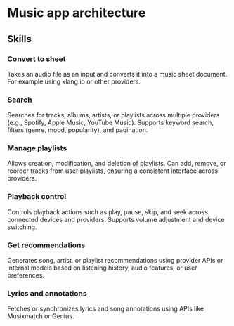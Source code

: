 # Music app architecture 

## Skills

### Convert to sheet
Takes an audio file as an input and converts it into a music sheet document. For example using klang.io or other providers.

### Search
Searches for tracks, albums, artists, or playlists across multiple providers (e.g., Spotify, Apple Music, YouTube Music). Supports keyword search, filters (genre, mood, popularity), and pagination.

### Manage playlists
Allows creation, modification, and deletion of playlists. Can add, remove, or reorder tracks from user playlists, ensuring a consistent interface across providers.

### Playback control
Controls playback actions such as play, pause, skip, and seek across connected devices and providers. Supports volume adjustment and device switching.

### Get recommendations
Generates song, artist, or playlist recommendations using provider APIs or internal models based on listening history, audio features, or user preferences.

### Lyrics and annotations
Fetches or synchronizes lyrics and song annotations using APIs like Musixmatch or Genius.
